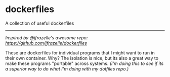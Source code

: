 # dockerfiles
A collection of useful dockerfiles
___
_Inspired by @jfrazelle's awesome repo: https://github.com/jfrazelle/dockerfiles_

These are dockerfiles for individual programs that I might want to run in their own container. Why? The isolation is nice,
but its also a great way to make these programs "portable" across systems. _(I'm doing this to see if its a superior way
to do what I'm doing with my dotfiles repo.)_

